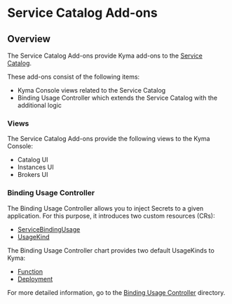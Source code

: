 # Service Catalog Add-ons

## Overview

The Service Catalog Add-ons provide Kyma add-ons to the [Service Catalog](https://github.com/kyma-project/kyma/blob/master/resources/service-catalog/README.md).

These add-ons consist of the following items:
* Kyma Console views related to the Service Catalog
* Binding Usage Controller which extends the Service Catalog with the additional logic

### Views

The Service Catalog Add-ons provide the following views to the Kyma Console:

* Catalog UI
* Instances UI
* Brokers UI

### Binding Usage Controller

The Binding Usage Controller allows you to inject Secrets to a given application. For this purpose, it introduces two custom resources (CRs):

* [ServiceBindingUsage](../../docs/service-catalog/docs/06-01-service-binding-usage.md)
* [UsageKind](../../docs/service-catalog/docs/06-02-usage-kind.md)

The Binding Usage Controller chart provides two default UsageKinds to Kyma:

* [Function](charts/binding-usage-controller/templates/function-usage-kind.yaml)
* [Deployment](charts/binding-usage-controller/templates/deployment-usage-kind.yaml)

For more detailed information, go to the [Binding Usage Controller](https://github.com/kyma-project/kyma/tree/master/components/binding-usage-controller/docs) directory.
